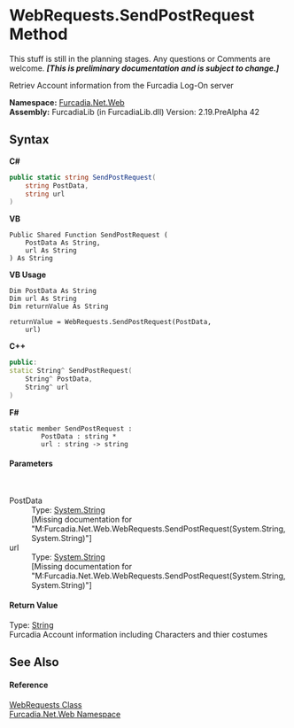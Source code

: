 # WebRequests.SendPostRequest Method 
This stuff is still in the planning stages. Any questions or Comments are welcome. _**\[This is preliminary documentation and is subject to change.\]**_

Retriev Account information from the Furcadia Log-On server

**Namespace:**&nbsp;<a href="N_Furcadia_Net_Web">Furcadia.Net.Web</a><br />**Assembly:**&nbsp;FurcadiaLib (in FurcadiaLib.dll) Version: 2.19.PreAlpha 42

## Syntax

**C#**<br />
``` C#
public static string SendPostRequest(
	string PostData,
	string url
)
```

**VB**<br />
``` VB
Public Shared Function SendPostRequest ( 
	PostData As String,
	url As String
) As String
```

**VB Usage**<br />
``` VB Usage
Dim PostData As String
Dim url As String
Dim returnValue As String

returnValue = WebRequests.SendPostRequest(PostData, 
	url)
```

**C++**<br />
``` C++
public:
static String^ SendPostRequest(
	String^ PostData, 
	String^ url
)
```

**F#**<br />
``` F#
static member SendPostRequest : 
        PostData : string * 
        url : string -> string 

```


#### Parameters
&nbsp;<dl><dt>PostData</dt><dd>Type: <a href="http://msdn2.microsoft.com/en-us/library/s1wwdcbf" target="_blank">System.String</a><br />\[Missing <param name="PostData"/> documentation for "M:Furcadia.Net.Web.WebRequests.SendPostRequest(System.String,System.String)"\]</dd><dt>url</dt><dd>Type: <a href="http://msdn2.microsoft.com/en-us/library/s1wwdcbf" target="_blank">System.String</a><br />\[Missing <param name="url"/> documentation for "M:Furcadia.Net.Web.WebRequests.SendPostRequest(System.String,System.String)"\]</dd></dl>

#### Return Value
Type: <a href="http://msdn2.microsoft.com/en-us/library/s1wwdcbf" target="_blank">String</a><br />Furcadia Account information including Characters and thier costumes

## See Also


#### Reference
<a href="T_Furcadia_Net_Web_WebRequests">WebRequests Class</a><br /><a href="N_Furcadia_Net_Web">Furcadia.Net.Web Namespace</a><br />